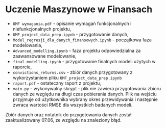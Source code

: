 # Uczenie Maszynowe w Finansach

* `UMF wymagania.pdf` - opisanie wymagań funkcjonalnych i niefunkcjonalnych projektu,
* `UMF_project_data_prep.ipynb` - przygotowanie danych,
* `Model_regresji_dla_danych_finansowych.ipynb` - początkowa faza modelowania,
* `Advanced_modelling.ipynb` - faza projektu odpowiedzialna za zaawansowane modelowanie,
* `final_modelling.ipynb` - przygotowanie finalnych modeli użytych w raporcie,
* `convictions_returns.csv` - zbiór danych przygotowany z wykorzystaniem pliku `UMF_project_data_prep.ipynb`
* `raport.pdf` - ostateczny raport z projektu,
* `main.py` - wykonywalny skrypt - plik nie zawiera przygotowania zbioru danych ze względu na długi czas pobierania danych. Plik na wejściu przyjmuje od użytkownika wybrany okres przewidywania i następnie zwraca wartości RMSE dla wszystkich badanych modeli.


Zbiór danych oraz notatnik do przygotowania danych został zaaktualizowany 07.06, ze względu na znaleziony błąd.
